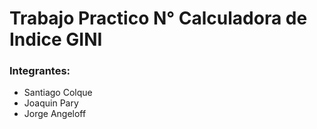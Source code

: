 # Trabajo Practico N° Calculadora de Indice GINI

### Integrantes:

* Santiago Colque
* Joaquin Pary
* Jorge Angeloff
